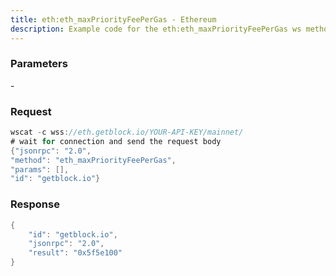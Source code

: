 ```yaml
---
title: eth:eth_maxPriorityFeePerGas - Ethereum
description: Example code for the eth:eth_maxPriorityFeePerGas ws method. Сomplete guide on how to use eth:eth_maxPriorityFeePerGas ws in GetBlock.io Web3 documentation.
---
```


### Parameters


\-

### Request

``` java
wscat -c wss://eth.getblock.io/YOUR-API-KEY/mainnet/ 
# wait for connection and send the request body 
{"jsonrpc": "2.0",
"method": "eth_maxPriorityFeePerGas",
"params": [],
"id": "getblock.io"}
```

###  Response

``` java
{
    "id": "getblock.io",
    "jsonrpc": "2.0",
    "result": "0x5f5e100"
}
```

